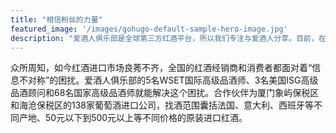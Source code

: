 ```yaml
---
title: "相信粉丝的力量"
featured_image: '/images/gohugo-default-sample-hero-image.jpg'
description: "爱酒人俱乐部是全球第三方红酒平台，所以我们专注与爱酒人分享。目前，在全国范围内团结了5万个粉丝，签约的多达60个微粉小伙伴社团，各地社团俱乐部以品酒会、红酒课堂等形式让爱酒人粉丝分享红酒之醇美。"
---
```

众所周知，如今红酒进口市场良莠不齐，全国的红酒经销商和消费者都面对着“信息不对称”的困扰。爱酒人俱乐部的5名WSET国际高级品酒师、3名美国ISG高级品酒顾问和68名国家高级品酒师就能解决这个困扰。合作伙伴为厦门象屿保税区和海沧保税区的138家葡萄酒进口公司，找酒范围囊括法国、意大利、西班牙等不同产地、50元以下到500元以上等不同价格的原装进口红酒。  